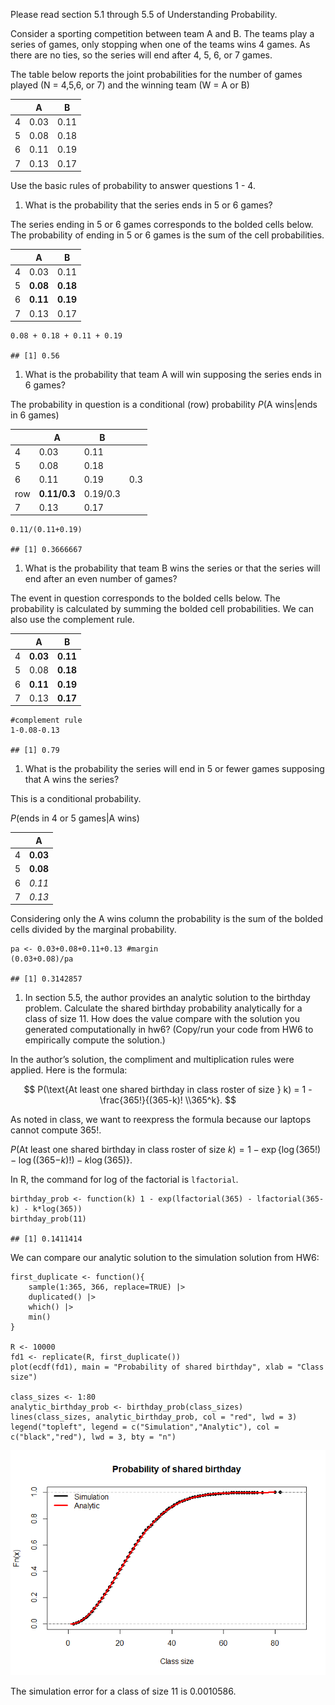 Please read section 5.1 through 5.5 of Understanding Probability.

Consider a sporting competition between team A and B. The teams play a
series of games, only stopping when one of the teams wins 4 games. As
there are no ties, so the series will end after 4, 5, 6, or 7 games.

The table below reports the joint probabilities for the number of games
played (N = 4,5,6, or 7) and the winning team (W = A or B)

<table>
<thead>
<tr class="header">
<th></th>
<th>A</th>
<th>B</th>
</tr>
</thead>
<tbody>
<tr class="odd">
<td>4</td>
<td>0.03</td>
<td>0.11</td>
</tr>
<tr class="even">
<td>5</td>
<td>0.08</td>
<td>0.18</td>
</tr>
<tr class="odd">
<td>6</td>
<td>0.11</td>
<td>0.19</td>
</tr>
<tr class="even">
<td>7</td>
<td>0.13</td>
<td>0.17</td>
</tr>
</tbody>
</table>

Use the basic rules of probability to answer questions 1 - 4.

1.  What is the probability that the series ends in 5 or 6 games?

The series ending in 5 or 6 games corresponds to the bolded cells below.
The probability of ending in 5 or 6 games is the sum of the cell
probabilities.

<table>
<thead>
<tr class="header">
<th></th>
<th>A</th>
<th>B</th>
</tr>
</thead>
<tbody>
<tr class="odd">
<td>4</td>
<td>0.03</td>
<td>0.11</td>
</tr>
<tr class="even">
<td>5</td>
<td><strong>0.08</strong></td>
<td><strong>0.18</strong></td>
</tr>
<tr class="odd">
<td>6</td>
<td><strong>0.11</strong></td>
<td><strong>0.19</strong></td>
</tr>
<tr class="even">
<td>7</td>
<td>0.13</td>
<td>0.17</td>
</tr>
</tbody>
</table>

    0.08 + 0.18 + 0.11 + 0.19

    ## [1] 0.56

1.  What is the probability that team A will win supposing the series
    ends in 6 games?

The probability in question is a conditional (row) probability
*P*(A wins|ends in 6 games)

<table>
<thead>
<tr class="header">
<th></th>
<th>A</th>
<th>B</th>
<th></th>
</tr>
</thead>
<tbody>
<tr class="odd">
<td>4</td>
<td>0.03</td>
<td>0.11</td>
<td></td>
</tr>
<tr class="even">
<td>5</td>
<td>0.08</td>
<td>0.18</td>
<td></td>
</tr>
<tr class="odd">
<td>6</td>
<td>0.11</td>
<td>0.19</td>
<td>0.3</td>
</tr>
<tr class="even">
<td>row</td>
<td><strong>0.11/0.3</strong></td>
<td>0.19/0.3</td>
<td></td>
</tr>
<tr class="odd">
<td>7</td>
<td>0.13</td>
<td>0.17</td>
<td></td>
</tr>
</tbody>
</table>

    0.11/(0.11+0.19)

    ## [1] 0.3666667

1.  What is the probability that team B wins the series or that the
    series will end after an even number of games?

The event in question corresponds to the bolded cells below. The
probability is calculated by summing the bolded cell probabilities. We
can also use the complement rule.

<table>
<thead>
<tr class="header">
<th></th>
<th>A</th>
<th>B</th>
</tr>
</thead>
<tbody>
<tr class="odd">
<td>4</td>
<td><strong>0.03</strong></td>
<td><strong>0.11</strong></td>
</tr>
<tr class="even">
<td>5</td>
<td>0.08</td>
<td><strong>0.18</strong></td>
</tr>
<tr class="odd">
<td>6</td>
<td><strong>0.11</strong></td>
<td><strong>0.19</strong></td>
</tr>
<tr class="even">
<td>7</td>
<td>0.13</td>
<td><strong>0.17</strong></td>
</tr>
</tbody>
</table>

    #complement rule
    1-0.08-0.13

    ## [1] 0.79

1.  What is the probability the series will end in 5 or fewer games
    supposing that A wins the series?

This is a conditional probability.

*P*(ends in 4 or 5 games|A wins)

<table>
<thead>
<tr class="header">
<th></th>
<th>A</th>
</tr>
</thead>
<tbody>
<tr class="odd">
<td>4</td>
<td><strong>0.03</strong></td>
</tr>
<tr class="even">
<td>5</td>
<td><strong>0.08</strong></td>
</tr>
<tr class="odd">
<td>6</td>
<td><em>0.11</em></td>
</tr>
<tr class="even">
<td>7</td>
<td><em>0.13</em></td>
</tr>
</tbody>
</table>

Considering only the A wins column the probability is the sum of the
bolded cells divided by the marginal probability.

    pa <- 0.03+0.08+0.11+0.13 #margin
    (0.03+0.08)/pa

    ## [1] 0.3142857

1.  In section 5.5, the author provides an analytic solution to the
    birthday problem. Calculate the shared birthday probability
    analytically for a class of size 11. How does the value compare with
    the solution you generated computationally in hw6? (Copy/run your
    code from HW6 to empirically compute the solution.)

In the author’s solution, the compliment and multiplication rules were
applied. Here is the formula:

$$
P(\text{At least one shared birthday in class roster of size } k) = 1 - \frac{365!}{(365-k)! \\365^k}.
$$

As noted in class, we want to reexpress the formula because our laptops
cannot compute 365!.

*P*(At least one shared birthday in class roster of size *k*) = 1 − exp {log (365!) − log ((365−*k*)!) − *k*log (365)}.

In R, the command for log of the factorial is `lfactorial`.

    birthday_prob <- function(k) 1 - exp(lfactorial(365) - lfactorial(365-k) - k*log(365))
    birthday_prob(11)

    ## [1] 0.1411414

We can compare our analytic solution to the simulation solution from
HW6:

    first_duplicate <- function(){
        sample(1:365, 366, replace=TRUE) |>
        duplicated() |>
        which() |>
        min()
    }

    R <- 10000
    fd1 <- replicate(R, first_duplicate())
    plot(ecdf(fd1), main = "Probability of shared birthday", xlab = "Class size")

    class_sizes <- 1:80
    analytic_birthday_prob <- birthday_prob(class_sizes)
    lines(class_sizes, analytic_birthday_prob, col = "red", lwd = 3)
    legend("topleft", legend = c("Simulation","Analytic"), col = c("black","red"), lwd = 3, bty = "n")

![](hw9-solution_files/figure-markdown_strict/unnamed-chunk-6-1.png)

The simulation error for a class of size 11 is 0.0010586.
